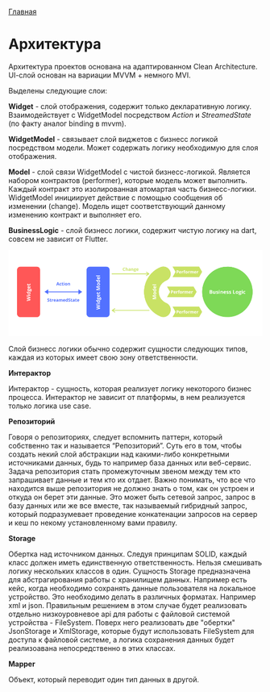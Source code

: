 [Главная](../main.md)

# Архитектура

Архитектура проектов основана на адаптированном Clean Architecture.
UI-cлой основан на вариации MVVM + немного MVI.

Выделены следующие слои:

**Widget** - слой отображения, содержит только декларативную логику. Взаимодействует с WidgetModel посредством *Action* и *StreamedState* (по факту аналог binding в mvvm).

**WidgetModel** - связывает слой виджетов с бизнесс логикой посредством модели. Может содержать логику необходимую для слоя отображения.

**Model** - слой связи WidgetModel с чистой бизнесс-логикой. Является набором контрактов (performer), которые модель может выполнить. Каждый контракт это изолированная атомартая часть бизнесс-логики. WidgetModel инициирует действие с помощью сообщения об изменении (change). Модель ищет соответствующий данному изменению контракт и выполняет его.

**BusinessLogic** - слой бизнесс логики, содержит  чистую логику на dart, совсем не зависит от Flutter.

![](../images/mwwm.png) 

Cлой бизнесс логики обычно содержит сущности следующих типов, каждая из которых имеет свою зону ответственности.

**Интерактор**

Интерактор - сущность, которая реализует логику некоторого бизнес процесса. Интерактор не зависит от платформы, в нем реализуется только логика use case.

**Репозиторий**

Говоря о репозиториях, следует вспомнить паттерн, который собственно так и называется “Репозиторий”. Суть его в том, чтобы создать некий слой абстракции над какими-либо конкретными источниками данных, будь то например база данных или веб-сервис. Задача репозитория стать промежуточным звеном между тем кто запрашивает данные и тем кто их отдает. Важно понимать, что все что находится выше репозитория не должно знать о том, как он устроен и откуда он берет эти данные. Это может быть сетевой запрос, запрос в базу данных или же все вместе, так называемый гибридный запрос, который подразумевает проведение конкатенации запросов на сервер и кеш по некому установленному вами правилу.

**Storage**

Обертка над источником данных. Следуя принципам SOLID, каждый класс должен иметь единственную ответственность. Нельзя смешивать логику нескольких классов в один. Сущность Storage предназначена для абстрагирования работы с хранилищем данных. Например есть кейс, когда необходимо сохранять данные пользователя на локальное устройство. Это необходимо делать в различных форматах. Например xml и json. Правильным решением в этом случае будет реализовать отдельно низкоуровневое api для работы с файловой системой устройства - FileSystem. Поверх него реализовать две "обертки" JsonStorage и XmlStorage, которые будут использовать FileSystem для доступа к файловой системе, а логика сохранения данных будет реализоавана непосредственно в этих классах.

**Mapper**

Объект, который переводит один тип данных в другой.